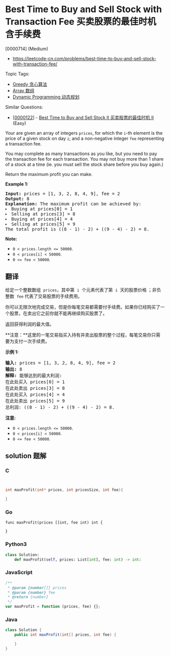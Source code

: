 # Best Time to Buy and Sell Stock with Transaction Fee 买卖股票的最佳时机含手续费

[0000714] (Medium)

- https://leetcode-cn.com/problems/best-time-to-buy-and-sell-stock-with-transaction-fee/

Topic Tags:

- [Greedy 贪心算法](https://leetcode-cn.com/tag/greedy/)
- [Array 数组](https://leetcode-cn.com/tag/array/)
- [Dynamic Programming 动态规划](https://leetcode-cn.com/tag/dynamic-programming/)

Similar Questions:

- [[0000122](https://leetcode-cn.com/problems/best-time-to-buy-and-sell-stock-ii/)] - [Best Time to Buy and Sell Stock II 买卖股票的最佳时机 II](./0000122.best-time-to-buy-and-sell-stock-ii.md) (Easy)

Your are given an array of integers `prices`, for which the `i`\-th element is the price of a given stock on day `i`; and a non-negative integer `fee` representing a transaction fee.

You may complete as many transactions as you like, but you need to pay the transaction fee for each transaction. You may not buy more than 1 share of a stock at a time (ie. you must sell the stock share before you buy again.)

Return the maximum profit you can make.

**Example 1:**

<pre><b>Input:</b> prices = [1, 3, 2, 8, 4, 9], fee = 2
<b>Output:</b> 8
<b>Explanation:</b> The maximum profit can be achieved by:
<li>Buying at prices[0] = 1</li><li>Selling at prices[3] = 8</li><li>Buying at prices[4] = 4</li><li>Selling at prices[5] = 9</li>The total profit is ((8 - 1) - 2) + ((9 - 4) - 2) = 8.
</pre>

**Note:**

- `0 < prices.length <= 50000`.
- `0 < prices[i] < 50000`.
- `0 <= fee < 50000`.

## 翻译

给定一个整数数组  `prices`，其中第  `i`  个元素代表了第  `i`  天的股票价格 ；非负整数  `fee` 代表了交易股票的手续费用。

你可以无限次地完成交易，但是你每笔交易都需要付手续费。如果你已经购买了一个股票，在卖出它之前你就不能再继续购买股票了。

返回获得利润的最大值。

**注意：**这里的一笔交易指买入持有并卖出股票的整个过程，每笔交易你只需要为支付一次手续费。

**示例 1:**

<pre><strong>输入:</strong> prices = [1, 3, 2, 8, 4, 9], fee = 2
<strong>输出:</strong> 8
<strong>解释:</strong> 能够达到的最大利润:  
在此处买入&nbsp;prices[0] = 1
在此处卖出 prices[3] = 8
在此处买入 prices[4] = 4
在此处卖出 prices[5] = 9
总利润:&nbsp;((8 - 1) - 2) + ((9 - 4) - 2) = 8.</pre>

**注意:**

- `0 < prices.length <= 50000`.
- `0 < prices[i] < 50000`.
- `0 <= fee < 50000`.

## solution 题解

### C

```c


int maxProfit(int* prices, int pricesSize, int fee){

}


```

### Go

```golang
func maxProfit(prices []int, fee int) int {

}
```

### Python3

```python
class Solution:
    def maxProfit(self, prices: List[int], fee: int) -> int:

```

### JavaScript

```javascript
/**
 * @param {number[]} prices
 * @param {number} fee
 * @return {number}
 */
var maxProfit = function (prices, fee) {};
```

### Java

```java
class Solution {
    public int maxProfit(int[] prices, int fee) {

    }
}
```
